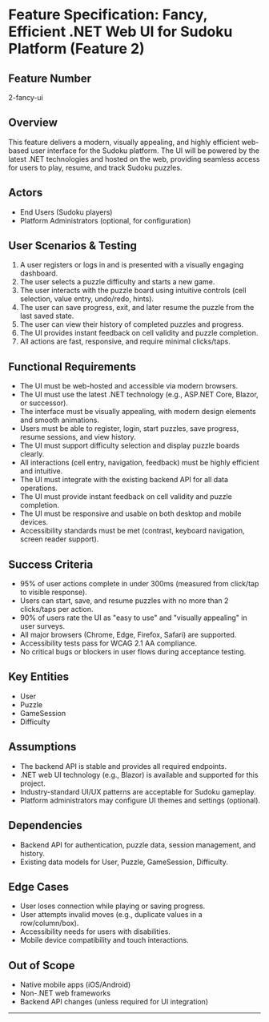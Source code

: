 # Feature Specification: Fancy, Efficient .NET Web UI for Sudoku Platform (Feature 2)


## Feature Number
2-fancy-ui

## Overview

This feature delivers a modern, visually appealing, and highly efficient web-based user interface for the Sudoku platform. The UI will be powered by the latest .NET technologies and hosted on the web, providing seamless access for users to play, resume, and track Sudoku puzzles.

## Actors
- End Users (Sudoku players)
- Platform Administrators (optional, for configuration)

## User Scenarios & Testing
1. A user registers or logs in and is presented with a visually engaging dashboard.
2. The user selects a puzzle difficulty and starts a new game.
3. The user interacts with the puzzle board using intuitive controls (cell selection, value entry, undo/redo, hints).
4. The user can save progress, exit, and later resume the puzzle from the last saved state.
5. The user can view their history of completed puzzles and progress.
6. The UI provides instant feedback on cell validity and puzzle completion.
7. All actions are fast, responsive, and require minimal clicks/taps.

## Functional Requirements
- The UI must be web-hosted and accessible via modern browsers.
- The UI must use the latest .NET technology (e.g., ASP.NET Core, Blazor, or successor).
- The interface must be visually appealing, with modern design elements and smooth animations.
- Users must be able to register, login, start puzzles, save progress, resume sessions, and view history.
- The UI must support difficulty selection and display puzzle boards clearly.
- All interactions (cell entry, navigation, feedback) must be highly efficient and intuitive.
- The UI must integrate with the existing backend API for all data operations.
- The UI must provide instant feedback on cell validity and puzzle completion.
- The UI must be responsive and usable on both desktop and mobile devices.
- Accessibility standards must be met (contrast, keyboard navigation, screen reader support).

## Success Criteria
- 95% of user actions complete in under 300ms (measured from click/tap to visible response).
- Users can start, save, and resume puzzles with no more than 2 clicks/taps per action.
- 90% of users rate the UI as "easy to use" and "visually appealing" in user surveys.
- All major browsers (Chrome, Edge, Firefox, Safari) are supported.
- Accessibility tests pass for WCAG 2.1 AA compliance.
- No critical bugs or blockers in user flows during acceptance testing.

## Key Entities
- User
- Puzzle
- GameSession
- Difficulty

## Assumptions
- The backend API is stable and provides all required endpoints.
- .NET web UI technology (e.g., Blazor) is available and supported for this project.
- Industry-standard UI/UX patterns are acceptable for Sudoku gameplay.
- Platform administrators may configure UI themes and settings (optional).

## Dependencies
- Backend API for authentication, puzzle data, session management, and history.
- Existing data models for User, Puzzle, GameSession, Difficulty.

## Edge Cases
- User loses connection while playing or saving progress.
- User attempts invalid moves (e.g., duplicate values in a row/column/box).
- Accessibility needs for users with disabilities.
- Mobile device compatibility and touch interactions.

## Out of Scope
- Native mobile apps (iOS/Android)
- Non-.NET web frameworks
- Backend API changes (unless required for UI integration)

---

